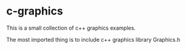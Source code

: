 # c-graphics
This is a small collection of c++ graphics examples.

The most imported thing is to include c++ graphics library
Graphics.h
